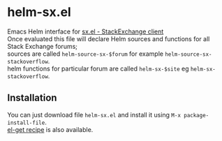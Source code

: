 # helm-sx.el  

Emacs Helm interface for [sx.el - StackExchange client](https://github.com/vermiculus/sx.el)  
Once evaluated this file will declare Helm sources and functions for all Stack Exchange forums;  
sources are called `helm-source-sx-$forum` for example `helm-source-sx-stackoverflow`.  
helm functions for particular forum are called `helm-sx-$site` eg `helm-sx-stackoverflow`.  

## Installation  

You can just download file `helm-sx.el` and install it using `M-x package-install-file`.  
[el-get recipe](https://github.com/dimitri/el-get/pull/2949) is also available.  
